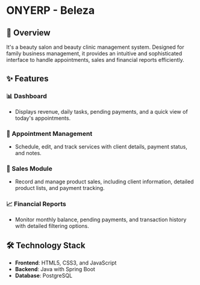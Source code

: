 # ONYERP - Beleza

## 📌 Overview  
It's a beauty salon and beauty clinic management system. Designed for family business management, it provides an intuitive and sophisticated interface to handle appointments, sales and financial reports efficiently.

## ✨ Features  

### 📊 Dashboard  
- Displays revenue, daily tasks, pending payments, and a quick view of today's appointments.  

### 📅 Appointment Management  
- Schedule, edit, and track services with client details, payment status, and notes.  

### 🛒 Sales Module  
- Record and manage product sales, including client information, detailed product lists, and payment tracking.  

### 📈 Financial Reports  
- Monitor monthly balance, pending payments, and transaction history with detailed filtering options.  

## 🛠️ Technology Stack  

- **Frontend**: HTML5, CSS3, and JavaScript  
- **Backend**: Java with Spring Boot  
- **Database**: PostgreSQL

